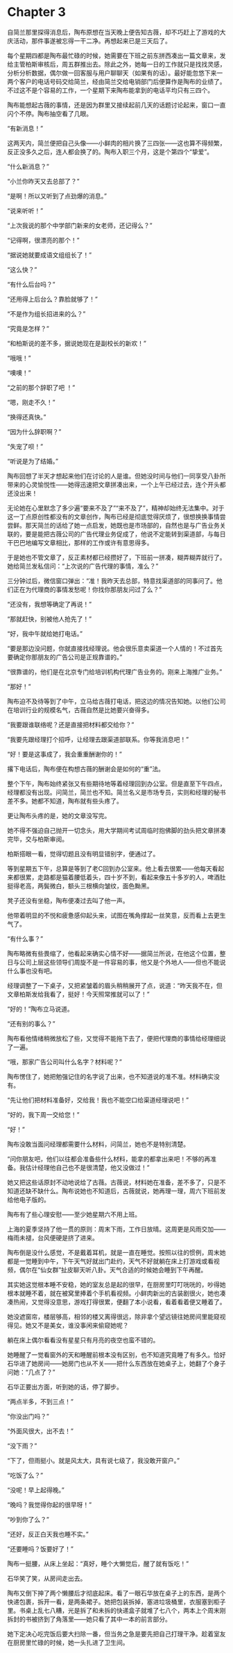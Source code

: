 # Chapter 3

自简兰那里探得消息后，陶布原想在当天晚上便告知古薇，却不巧赶上了游戏的大庆活动，那件事遂被忘得一干二净。再想起来已是三天后了。

每个星期四都是陶布最忙碌的时候，她需要在下班之前东拼西凑出一篇文章来，发给主管柏斯审核后，周五群推出去。除此之外，她每一日的工作就只是找找灵感，分析分析数据，偶尔做一回客服与用户聊聊天（如果有的话）。最好能忽悠下来一两个客户的电话号码交给简兰，经由简兰交给电销部门后便算作是陶布的业绩了。不过这不是个容易的工作，一个星期下来陶布能拿到的电话平均只有三四个。

陶布能想起古薇的事情，还是因为群里又接续起前几天的话题讨论起来，窗口一直闪个不停。陶布抽空看了几眼。

“有新消息！”

这两天内，简兰便把自己头像——小鲜肉的相片换了三四张——这也算不得频繁，反正没多久之后，连人都会换了的。陶布入职三个月，这是个第四个“挚爱”。

“什么新消息？”

“小兰你昨天又去总部了？”

“是啊！所以又听到了点劲爆的消息。”

“说来听听！”

“上次我说的那个中学部门新来的女老师，还记得么？”

“记得啊，很漂亮的那个！”

“据说她就要成语文组组长了！”

“这么快？”

“有什么后台吗？”

“还用得上后台么？靠脸就够了！”

“不是作为组长招进来的么？”

“究竟是怎样？”

“和柏斯说的差不多，据说她现在是副校长的新欢！”

“哦哦！”

“噢噢！”

“之前的那个辞职了吧 ！”

“嗯，刚走不久！”

“换得还真快。”

“因为什么辞职啊？”

“失宠了呗！”

“听说是为了结婚。”

陶布回想了半天才想起来他们在讨论的人是谁。但她没时间与他们一同享受八卦所带来的心灵愉悦性——她得迅速把文章拼凑出来，一个上午已经过去，连个开头都还没出来！

无论她在心里默念了多少遍“要来不及了”“来不及了”，精神却始终无法集中。对于这一丁点原创性都没有的文章创作，陶布已经是彻底觉得厌烦了，很想换换事情尝尝鲜。那天简兰的话给了她一点启发，她既也是市场部的，自然也是与广告业务关联的，要是能把古薇公司的广告代理业务促成了，他说不定能转到渠道部，与每日干巴巴地编写文章相比，那样的工作或许有意思得多。

于是她也不管文章了，反正素材都已经攒好了，下班前一拼凑，糊弄糊弄就行了。她给简兰发私信问：“上次说的广告代理的事情，准么？”

三分钟过后，微信窗口弹出：“准！我昨天去总部，特意找渠道部的同事问了。他们正在为代理商的事情发愁呢！你找你那朋友问过了么？”

“还没有，我想等确定了再说！”

“那就赶快，别被他人抢先了！”

“好，我中午就给她打电话。”

“要是那边没问题，你就直接找经理说。他会很乐意卖渠道一个人情的！不过首先要确定你那朋友的广告公司是正规靠谱的。”

“很靠谱的，他们是在北京专门给培训机构代理广告业务的。刚来上海推广业务。”

“那好！”

陶布迫不及待等到了中午，立马给古薇打电话，把这边的情况告知她。以他们公司在培训行业的规模名气，古薇自然是比她要兴奋得多。

“我要跟谁联络呢？还是直接把材料都交给你？”

“我要先跟经理打个招呼，让经理去跟渠道部联系。你等我消息吧！”

“好！要是这事成了，我会重重酬谢你的！”

撂下电话后，陶布便在构想古薇的酬谢会是如何的“重”法。

整个下午，陶布始终紧张又有些期待地等着经理回到办公室。但是直至下午四点，经理都没有出现。问简兰，简兰也不知。简兰名义是市场专员，实则和经理的秘书差不多。她都不知道，陶布就有些头疼了。

更让陶布头疼的是，她的文章没写完。

她不得不强迫自己抛开一切念头，用大学期间考试周临时抱佛脚的劲头把文章拼凑完毕，交与柏斯审阅。

柏斯搭眼一看，觉得切题且没有明显错别字，便通过了。

等到星期五下午，总算是等到了老C回到办公室来。他上看去很累——他每天看起来都很累，走路都是猫着腰低着头，四十岁不到，看起来像五十多岁的人，啤酒肚挺得老高，两鬓微白，额头三根横向皱纹，面色黝黑。

凳子还没有坐稳，陶布便凑过去叫了他一声。

他带着明显的不悦和疲惫感仰起头来，试图在嘴角撑起一丝笑意，反而看上去更生气了。

“有什么事？”

陶布略微有些畏缩了，他看起来确实心情不好——据简兰所说，在他这个位置，整日与公司上层这些领导们周旋不是一件容易的事，他又是个外地人——但也不能说什么事也没有吧。

经理调整了一下桌子，又把紧皱着的眉头稍稍展开了点，说道：“昨天我不在，但文章柏斯发给我看了，挺好！今天照常推就可以了！”

“好的！”陶布立马说道。

“还有别的事么？”

陶布看他情绪稍微放松了些，又觉得不能拖下去了，便把代理商的事情给经理细说了一遍。

“哦，那家广告公司叫什么名字？材料呢？”

陶布愣住了，她把勉强记住的名字说了出来，也不知道说的准不准。材料确实没有。

“先让他们把材料准备好，交给我！我也不能空口给渠道经理说吧！”

“好的，我下周一交给您！”

“好！”

陶布没敢当面问经理都需要什么材料，问简兰，她也不是特别清楚。

“问你朋友吧，他们以往都会准备些什么材料，能拿的都拿出来吧！不够的再准备。我估计经理他自己也不是很清楚，他又没做过！”

她又把这些话原封不动地说给了古薇。古薇说，材料她在准备，差不多了，只是不知道还缺不缺什么。陶布说她也不知道后，古薇就说，她再理一理，周六下班前发给他电子版的。

陶布有了些心理安慰——至少她星期六不用上班。

上海的夏季坚持了他一贯的原则：周末下雨，工作日放晴。这周更是风雨交加——梅雨未褪，台风便硬是挤了进来。

陶布倒是没什么感觉，不是戴着耳机，就是一直在睡觉。按照以往的惯例，周末她都是一觉睡到中午，下午天气好就出门赴约，天气不好就躺在床上打游戏或看视频，偶尔在“仙女群”扯皮聊天听八卦。天气合适的时候她会睡到下午再醒。

其实她这觉根本睡不安稳，她的室友总是起的很早，在厨房里叮叮咣咣的，吵得她根本就睡不着，就在被窝里捧着个手机看视频。小鲜肉新出的古装剧很火，她也凑凑热闹，又觉得没意思，游戏打得很累，便翻了本小说看，看着看着便又睡着了。

她没遮窗帘，楼层够高，相邻的楼又离得很远，除非拿个望远镜往她房间里能窥视得见。她又不是美女，谁没事闲来偷窥她呢？

躺在床上偶尔看看没有星星只有月亮的夜空也蛮不错的。

她睡醒了一觉看窗外的天和睡醒前根本没有区别，也不知道究竟睡了有多久。恰好石华进了她房间——她房门也从不关——把什么东西放在她桌子上，她翻了个身子问她：“几点了？”

石华正要出方面，听到她的话，停了脚步。

“两点半多，不到三点！”

“你没出门吗？”

“外面风很大，出不去！”

“没下雨？”

“下了，但雨挺小。就是风太大，具有说七级了，我没敢开窗户。”

“吃饭了么？”

“没呢！早上起得晚。”

“晚吗？我觉得你起的很早呀！”

“吵到你了么？”

“还好，反正白天我也睡不实。”

“还要睡吗？饭要好了！”

陶布一挺腰，从床上坐起：“真好，睡个大懒觉后，醒了就有饭吃！”

石华笑了笑，从房间走出去。

陶布又倒下抻了两个懒腰后才彻底起床。看了一眼石华放在桌子上的东西，是两个快递包裹，拆开一看，是两条裙子。她把包装拆掉，塞进垃圾桶里，衣服塞到柜子里。书桌上乱七八糟，光是拆了和未拆的快递盒子就堆了七八个，两本上个周末刚拆封的书被挤到了角落里——她只看了其中一本的前言部分。

她下定决心吃完饭后要大扫除一番，但当务之急是要先把自己打理干净。趁着室友在厨房里忙碌的时候，她一头扎进了卫生间。

